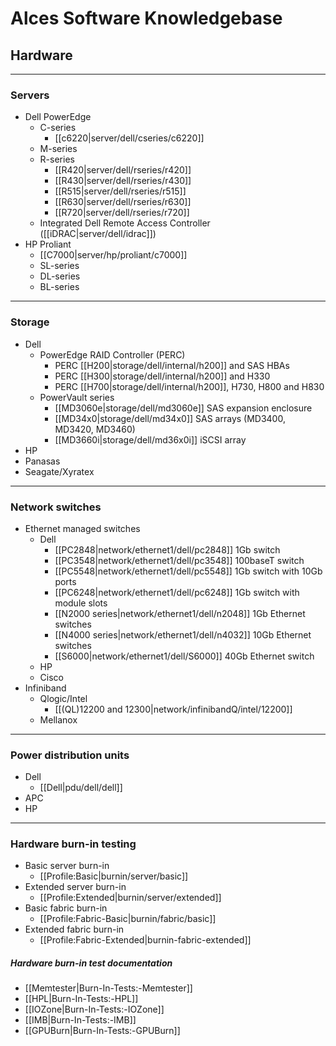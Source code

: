 # Alces Software Knowledgebase

## Hardware
***
### Servers
  * Dell PowerEdge
    * C-series
      * [[c6220|server/dell/cseries/c6220]]
    * M-series
    * R-series
      * [[R420|server/dell/rseries/r420]]
      * [[R430|server/dell/rseries/r430]]
      * [[R515|server/dell/rseries/r515]]
      * [[R630|server/dell/rseries/r630]]
      * [[R720|server/dell/rseries/r720]]
    * Integrated Dell Remote Access Controller ([[iDRAC|server/dell/idrac]])
  * HP Proliant
    * [[C7000|server/hp/proliant/c7000]]
    * SL-series
    * DL-series
    * BL-series

***
### Storage
  * Dell
     * PowerEdge RAID Controller (PERC)
        * PERC [[H200|storage/dell/internal/h200]] and SAS HBAs
        * PERC [[H300|storage/dell/internal/h200]] and H330
        * PERC [[H700|storage/dell/internal/h200]], H730, H800 and H830
     * PowerVault series
        * [[MD3060e|storage/dell/md3060e]] SAS expansion enclosure
        * [[MD34x0|storage/dell/md34x0]] SAS arrays (MD3400, MD3420, MD3460)
        * [[MD3660i|storage/dell/md36x0i]] iSCSI array
  * HP
  * Panasas
  * Seagate/Xyratex

***
### Network switches
  * Ethernet managed switches
    * Dell
      * [[PC2848|network/ethernet1/dell/pc2848]] 1Gb switch
      * [[PC3548|network/ethernet1/dell/pc3548]] 100baseT switch
      * [[PC5548|network/ethernet1/dell/pc5548]] 1Gb switch with 10Gb ports
      * [[PC6248|network/ethernet1/dell/pc6248]] 1Gb switch with module slots
      * [[N2000 series|network/ethernet1/dell/n2048]] 1Gb Ethernet switches
      * [[N4000 series|network/ethernet1/dell/n4032]] 10Gb Ethernet switches
      * [[S6000|network/ethernet1/dell/S6000]] 40Gb Ethernet switch
    * HP
    * Cisco
  * Infiniband
    * Qlogic/Intel
      * [[(QL)12200 and 12300|network/infinibandQ/intel/12200]]
    * Mellanox

***
### Power distribution units
  * Dell
    * [[Dell|pdu/dell/dell]]
  * APC
  * HP

***
### Hardware burn-in testing
  * Basic server burn-in
    * [[Profile:Basic|burnin/server/basic]]
  * Extended server burn-in
    * [[Profile:Extended|burnin/server/extended]]
  * Basic fabric burn-in
    * [[Profile:Fabric-Basic|burnin/fabric/basic]]
  * Extended fabric burn-in
    * [[Profile:Fabric-Extended|burnin-fabric-extended]]

##### Hardware burn-in test documentation
   * [[Memtester|Burn-In-Tests:-Memtester]]
   * [[HPL|Burn-In-Tests:-HPL]]
   * [[IOZone|Burn-In-Tests:-IOZone]]
   * [[IMB|Burn-In-Tests:-IMB]]
   * [[GPUBurn|Burn-In-Tests:-GPUBurn]]